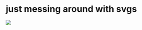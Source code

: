 <h1>just messing around with svgs</h1>

<img src="https://i.imgur.com/VjM9eJS.png" style='display: block; margin:10px auto' />